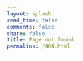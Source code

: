 ```yaml
---
layout: splash
read_time: false
comments: false
share: false
title: Page not found.
permalink: /404.html
---
```


<script type="text/javascript">
  window.location.href = '/';
</script>